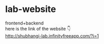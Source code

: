 # lab-website 
frontend+backend
<br>
here is the link of the website 👇
<br>
http://shubhangi-lab.infinityfreeapp.com/?i=1
